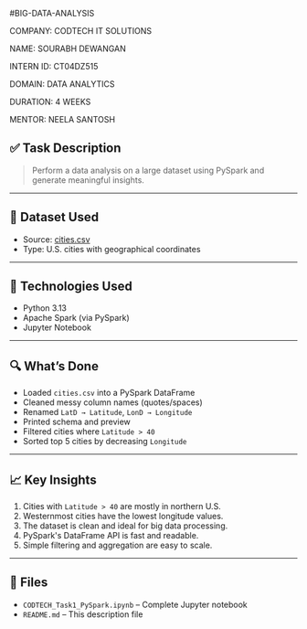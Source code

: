 #BIG-DATA-ANALYSIS

COMPANY: CODTECH IT SOLUTIONS

NAME: SOURABH DEWANGAN

INTERN ID: CT04DZ515

DOMAIN:  DATA ANALYTICS

DURATION: 4 WEEKS

MENTOR: NEELA SANTOSH

## ✅ Task Description

> Perform a data analysis on a large dataset using PySpark and generate meaningful insights.

---

## 📂 Dataset Used
- Source: [cities.csv](https://people.sc.fsu.edu/~jburkardt/data/csv/cities.csv)
- Type: U.S. cities with geographical coordinates

---

## 🔧 Technologies Used
- Python 3.13
- Apache Spark (via PySpark)
- Jupyter Notebook

---

## 🔍 What’s Done

- Loaded `cities.csv` into a PySpark DataFrame
- Cleaned messy column names (quotes/spaces)
- Renamed `LatD → Latitude`, `LonD → Longitude`
- Printed schema and preview
- Filtered cities where `Latitude > 40`
- Sorted top 5 cities by decreasing `Longitude`

---

## 📈 Key Insights

1. Cities with `Latitude > 40` are mostly in northern U.S.
2. Westernmost cities have the lowest longitude values.
3. The dataset is clean and ideal for big data processing.
4. PySpark's DataFrame API is fast and readable.
5. Simple filtering and aggregation are easy to scale.

---

## 📁 Files

- `CODTECH_Task1_PySpark.ipynb` – Complete Jupyter notebook
- `README.md` – This description file
